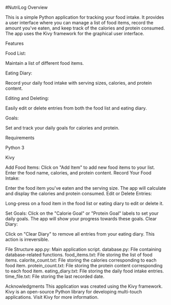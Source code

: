 #NutriLog
Overview

This is a simple Python application for tracking your food intake. It provides a user interface where you can manage a list of food items, record the amount you've eaten, and keep track of the calories and protein consumed. The app uses the Kivy framework for the graphical user interface.

Features

Food List: 

Maintain a list of different food items.

Eating Diary: 

Record your daily food intake with serving sizes, calories, and protein content.

Editing and Deleting:

Easily edit or delete entries from both the food list and eating diary.

Goals: 

Set and track your daily goals for calories and protein.

Requirements

Python 3

Kivy

Add Food Items:
Click on "Add Item" to add new food items to your list.
Enter the food name, calories, and protein content.
Record Your Food Intake:

Enter the food item you've eaten and the serving size.
The app will calculate and display the calories and protein consumed.
Edit or Delete Entries:

Long-press on a food item in the food list or eating diary to edit or delete it.

Set Goals:
Click on the "Calorie Goal" or "Protein Goal" labels to set your daily goals.
The app will show your progress towards these goals.
Clear Diary:

Click on "Clear Diary" to remove all entries from your eating diary. This action is irreversible.

File Structure
app.py: Main application script.
database.py: File containing database-related functions.
food_items.txt: File storing the list of food items.
calorite_count.txt: File storing the calories corresponding to each food item.
protein_count.txt: File storing the protein content corresponding to each food item.
eating_diary.txt: File storing the daily food intake entries.
time_file.txt: File storing the last recorded date.

Acknowledgments
This application was created using the Kivy framework. Kivy is an open-source Python library for developing multi-touch applications. Visit Kivy for more information.
